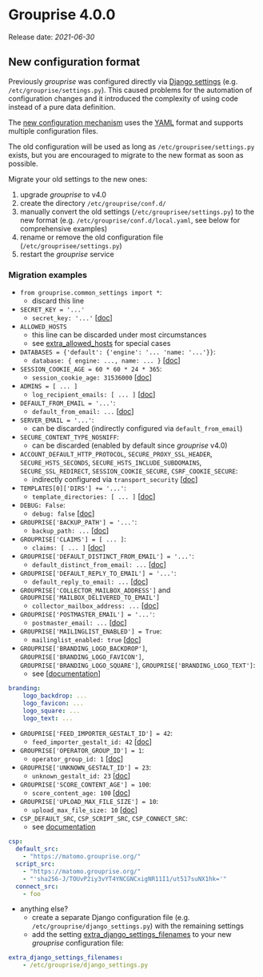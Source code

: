 # Grouprise 4.0.0

Release date: *2021-06-30*

## New configuration format

Previously *grouprise* was configured directly via [Django settings](/configuration/options-django) (e.g. `/etc/grouprise/settings.py`).
This caused problems for the automation of configuration changes and it introduced the complexity of using code instead of a pure data definition.

The [new configuration mechanism](/configuration/options) uses the [YAML](https://yaml.org/) format and supports multiple configuration files.

The old configuration will be used as long as `/etc/grouprisee/settings.py` exists, but you are encouraged to migrate to the new format as soon as possible.

Migrate your old settings to the new ones:

1. upgrade *grouprise* to v4.0
1. create the directory `/etc/grouprise/conf.d/`
1. manually convert the old settings (`/etc/grouprisee/settings.py`) to the new format (e.g. `/etc/grouprise/conf.d/local.yaml`, see below for comprehensive examples)
1. rename or remove the old configuration file (`/etc/grouprisee/settings.py`)
1. restart the *grouprise* service

### Migration examples

* `from grouprise.common_settings import *`:
    * discard this line
* `SECRET_KEY = '...'`
    * `secret_key: '...'` [[doc](../configuration/options.html#secret-key)]
* `ALLOWED_HOSTS`
    * this line can be discarded under most circumstances
    * see [extra_allowed_hosts](../configuration/options.html#extra-allowed-hosts) for special cases
* `DATABASES = {'default': {'engine': '... 'name: '...'}}`:
    * `database: { engine: ..., name: ... }` [[doc](../configuration/options.html#database)]
* `SESSION_COOKIE_AGE = 60 * 60 * 24 * 365`:
    * `session_cookie_age: 31536000` [[doc](../configuration/options.html#session-cookie-age)]
* `ADMINS = [ ... ]`
    * `log_recipient_emails: [ ... ]` [[doc](../configuration/options.html#log-recipient-emails)]
* `DEFAULT_FROM_EMAIL = '...'`:
    * `default_from_email: ...` [[doc](../configuration/options.html#default-from-email)]
* `SERVER_EMAIL = '...'`:
    * can be discarded (indirectly configured via `default_from_email`)
* `SECURE_CONTENT_TYPE_NOSNIFF`:
    * can be discarded (enabled by default since *grouprise* v4.0)
* `ACCOUNT_DEFAULT_HTTP_PROTOCOL`, `SECURE_PROXY_SSL_HEADER`, `SECURE_HSTS_SECONDS`, `SECURE_HSTS_INCLUDE_SUBDOMAINS`, `SECURE_SSL_REDIRECT`, `SESSION_COOKIE_SECURE`, `CSRF_COOKIE_SECURE`:
    * indirectly configured via `transport_security` [[doc](../configuration/options.html#transport-security)]
* `TEMPLATES[0]['DIRS'] += '...'`:
    * `template_directories: [ ... ]` [[doc](../configuration/options.html#template-directories)]
* `DEBUG: False`:
    * `debug: false` [[doc](../configuration/options.html#debug)]
* `GROUPRISE['BACKUP_PATH'] = '...'`:
    * `backup_path: ...` [[doc](../configuration/options.html#backup-path)]
* `GROUPRISE['CLAIMS'] = [ ... ]`:
    * `claims: [ ... ]` [[doc](../configuration/options.html#claims)]
* `GROUPRISE['DEFAULT_DISTINCT_FROM_EMAIL'] = '...'`:
    * `default_distinct_from_email: ...` [[doc](../configuration/options.html#default-distinct-from-email)]
* `GROUPRISE['DEFAULT_REPLY_TO_EMAIL'] = '...'`:
    * `default_reply_to_email: ...` [[doc](../configuration/options.html#default-reply-to-email)]
* `GROUPRISE['COLLECTOR_MAILBOX_ADDRESS']` and `GROUPRISE['MAILBOX_DELIVERED_TO_EMAIL']`
    * `collector_mailbox_address: ...` [[doc](../configuration/options.html#collector-mailbox-address)]
* `GROUPRISE['POSTMASTER_EMAIL'] = '...'`:
    * `postmaster_email: ...` [[doc](../configuration/options.html#postmaster-email)]
* `GROUPRISE['MAILINGLIST_ENABLED'] = True`:
    * `mailinglist_enabled: true` [[doc](../configuration/options.html#mailinglist-enabled)]
* `GROUPRISE['BRANDING_LOGO_BACKDROP']`, `GROUPRISE['BRANDING_LOGO_FAVICON']`, `GROUPRISE['BRANDING_LOGO_SQUARE']`, `GROUPRISE['BRANDING_LOGO_TEXT']`:
    * see [[documentation](../configuration/options.html#branding-logo-backdrop)]
```yaml
branding:
    logo_backdrop: ...
    logo_favicon: ...
    logo_square: ...
    logo_text: ...
```
* `GROUPRISE['FEED_IMPORTER_GESTALT_ID'] = 42`:
    * `feed_importer_gestalt_id: 42` [[doc](../configuration/options.html#feed-importer-gestalt-id)]
* `GROUPRISE['OPERATOR_GROUP_ID'] = 1`:
    * `operator_group_id: 1` [[doc](../configuration/options.html#operator-group-id)]
* `GROUPRISE['UNKNOWN_GESTALT_ID'] = 23`:
    * `unknown_gestalt_id: 23` [[doc](../configuration/options.html#unknown-gestalt-id)]
* `GROUPRISE['SCORE_CONTENT_AGE'] = 100`:
    * `score_content_age: 100` [[doc](../configuration/options.html#score-content-age)]
* `GROUPRISE['UPLOAD_MAX_FILE_SIZE'] = 10`:
    * `upload_max_file_size: 10` [[doc](../configuration/options.html#upload-max-file-size)]
* `CSP_DEFAULT_SRC`, `CSP_SCRIPT_SRC`, `CSP_CONNECT_SRC`:
    * see [documentation](../configuration/options.html#content-securicy-policy-csp)
```yaml
csp:
  default_src:
    - "https://matomo.grouprise.org/"
  script_src:
    - "https://matomo.grouprise.org/"
    - "'sha256-J/TOUvP2iy3vYT4YNCGNCxigNR11I1/ut517suNX1hk='"
  connect_src:
    - foo
```
* anything else?
    * create a separate Django configuration file (e.g. `/etc/grouprise/django_settings.py`) with the remaining settings
    * add the setting [extra_django_settings_filenames](../configuration/options.html#extra-django-settings-filenames) to your new *grouprise* configuration file:
```yaml
extra_django_settings_filenames:
    - /etc/grouprise/django_settings.py
```

